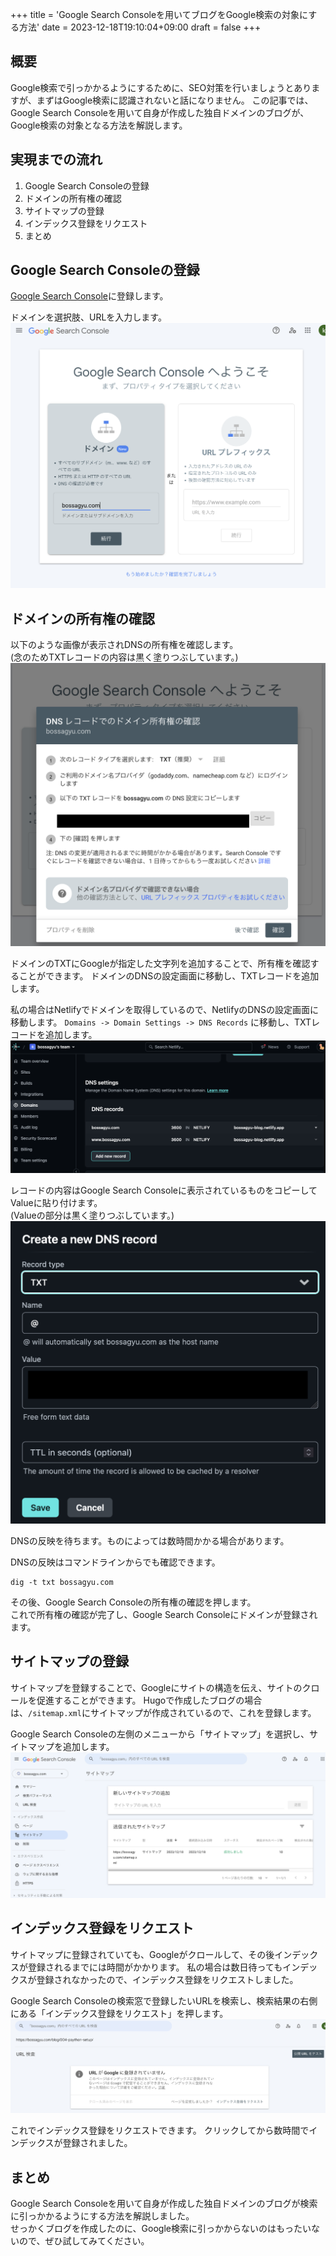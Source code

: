 +++
title = 'Google Search Consoleを用いてブログをGoogle検索の対象にする方法'
date = 2023-12-18T19:10:04+09:00
draft = false 
+++

## 概要

Google検索で引っかかるようにするために、SEO対策を行いましょうとありますが、まずはGoogle検索に認識されないと話になりません。
この記事では、Google Search Consoleを用いて自身が作成した独自ドメインのブログが、Google検索の対象となる方法を解説します。

## 実現までの流れ
1. Google Search Consoleの登録
2. ドメインの所有権の確認
3. サイトマップの登録
4. インデックス登録をリクエスト
5. まとめ

## Google Search Consoleの登録
[Google Search Console](https://search.google.com/search-console/welcome)に登録します。

ドメインを選択肢、URLを入力します。  
![img-007-001.png](/blog/img-007-001.png)


## ドメインの所有権の確認

以下のような画像が表示されDNSの所有権を確認します。  
(念のためTXTレコードの内容は黒く塗りつぶしています。)
![img-007-002.png](/blog/img-007-002.png)

ドメインのTXTにGoogleが指定した文字列を追加することで、所有権を確認することができます。
ドメインのDNSの設定画面に移動し、TXTレコードを追加します。

私の場合はNetlifyでドメインを取得しているので、NetlifyのDNSの設定画面に移動します。
`Domains -> Domain Settings -> DNS Records` に移動し、TXTレコードを追加します。
![img-007-003.png](/blog/img-007-003.png)

レコードの内容はGoogle Search Consoleに表示されているものをコピーしてValueに貼り付けます。  
(Valueの部分は黒く塗りつぶしています。)
![img-007-004.png](/blog/img-007-004.png)

DNSの反映を待ちます。ものによっては数時間かかる場合があります。

DNSの反映はコマンドラインからでも確認できます。
```shell
dig -t txt bossagyu.com
```

その後、Google Search Consoleの所有権の確認を押します。  
これで所有権の確認が完了し、Google Search Consoleにドメインが登録されます。

## サイトマップの登録
サイトマップを登録することで、Googleにサイトの構造を伝え、サイトのクロールを促進することができます。
Hugoで作成したブログの場合は、`/sitemap.xml`にサイトマップが作成されているので、これを登録します。

Google Search Consoleの左側のメニューから「サイトマップ」を選択し、サイトマップを追加します。
![img-007-005.png](/blog/img-007-005.png)


## インデックス登録をリクエスト
サイトマップに登録されていても、Googleがクロールして、その後インデックスが登録されるまでには時間がかかります。
私の場合は数日待ってもインデックスが登録されなかったので、インデックス登録をリクエストしました。

Google Search Consoleの検索窓で登録したいURLを検索し、検索結果の右側にある「インデックス登録をリクエスト」を押します。
![img-007-006.png](/blog/img-007-006.png)

これでインデックス登録をリクエストできます。
クリックしてから数時間でインデックスが登録されました。

## まとめ
Google Search Consoleを用いて自身が作成した独自ドメインのブログが検索に引っかかるようにする方法を解説しました。  
せっかくブログを作成したのに、Google検索に引っかからないのはもったいないので、ぜひ試してみてください。